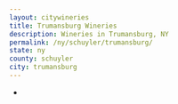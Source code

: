 ```yaml
---
layout: citywineries
title: Trumansburg Wineries
description: Wineries in Trumansburg, NY
permalink: /ny/schuyler/trumansburg/
state: ny
county: schuyler
city: trumansburg
---
```

-
